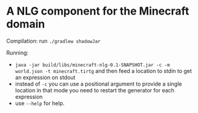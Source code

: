 A NLG component for the Minecraft domain
========================================

Compilation: run `./gradlew shadowJar`

Running: 

 - `java -jar build/libs/minecraft-nlg-0.1-SNAPSHOT.jar -c -m world.json -t minecraft.tirtg`
    and then feed a location to stdin to get an expression on stdout
 - instead of `-c` you can use a positional argument to provide a single location
   in that mode you need to restart the generator for each expression
 - use `--help` for help.
